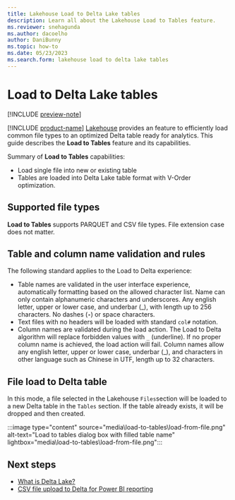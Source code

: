 ```yaml
---
title: Lakehouse Load to Delta Lake tables
description: Learn all about the Lakehouse Load to Tables feature.
ms.reviewer: snehagunda
ms.author: dacoelho
author: DaniBunny
ms.topic: how-to
ms.date: 05/23/2023
ms.search.form: lakehouse load to delta lake tables
---
```


# Load to Delta Lake tables

[!INCLUDE [preview-note](../includes/preview-note.md)]

[!INCLUDE [product-name](../includes/product-name.md)] [Lakehouse](lakehouse-overview.md) provides an feature to efficiently load common file types to an optimized Delta table ready for analytics. This guide describes the __Load to Tables__ feature and its capabilities.

Summary of __Load to Tables__ capabilities:

* Load single file into new or existing table
* Tables are loaded into Delta Lake table format with V-Order optimization.

## Supported file types

__Load to Tables__ supports PARQUET and CSV file types. File extension case does not matter.

## Table and column name validation and rules

The following standard applies to the Load to Delta experience:

* Table names are validated in the user interface experience, automatically formatting based on the allowed character list. Name can only contain alphanumeric characters and underscores. Any english letter, upper or lower case, and underbar (_), with length up to 256 characters. No dashes (__```-```__) or space characters.
* Text files with no headers will be loaded with standard ```col#``` notation.
* Column names are validated during the load action. The Load to Delta algorithm will replace forbidden values with ```_``` (underline). If no proper column name is achieved, the load action will fail. Column names allow any english letter, upper or lower case, underbar (_), and characters in other language such as Chinese in UTF, length up to 32 characters.

## File load to Delta table

In this mode, a file selected in the Lakehouse ```Files```section will be loaded to a new Delta table in the ```Tables``` section. If the table already exists, it will be dropped and then created.

   :::image type="content" source="media\load-to-tables\load-from-file.png" alt-text="Load to tables dialog box with filled table name" lightbox="media\load-to-tables\load-from-file.png":::

## Next steps

- [What is Delta Lake?](/azure/synapse-analytics/spark/apache-spark-what-is-delta-lake)
- [CSV file upload to Delta for Power BI reporting](get-started-csv-upload.md)
